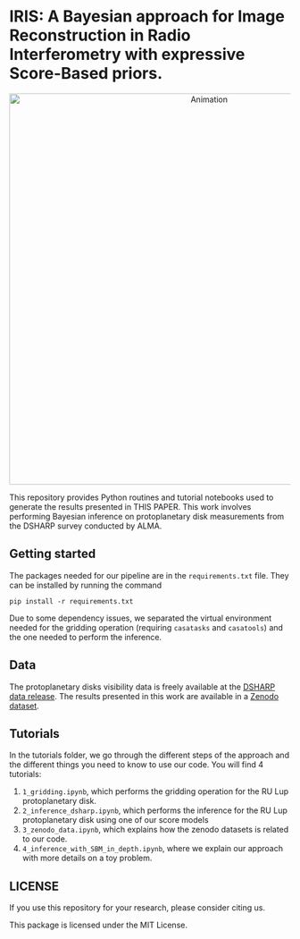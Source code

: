 # IRIS: A Bayesian approach for Image Reconstruction in Radio Interferometry with expressive Score-Based priors. 
<p align="center">
    <img src="assets/gif_dsharp.gif" alt="Animation" width="700">
</p>

This repository provides Python routines and tutorial notebooks used to generate the results presented in THIS PAPER. This work involves performing Bayesian inference on protoplanetary disk measurements from the DSHARP survey conducted by ALMA.


## Getting started
The packages needed for our pipeline are in the `requirements.txt` file. They can be installed by running the command
```shell
pip install -r requirements.txt
```
Due to some dependency issues, we separated the virtual environment needed for the gridding operation (requiring `casatasks` and `casatools`) and the one needed to perform the inference. 

## Data
The protoplanetary disks visibility data is freely available at the [DSHARP data release](https://almascience.eso.org/almadata/lp/DSHARP/). 
The results presented in this work are available in a [Zenodo dataset](https://zenodo.org/records/14407285).

## Tutorials
In the tutorials folder, we go through the different steps of the approach and the different things you need to know to use our code. You will find 4 tutorials: 
1) `1_gridding.ipynb`, which performs the gridding operation for the RU Lup protoplanetary disk. 
2) `2_inference_dsharp.ipynb`, which performs the inference for the RU Lup protoplanetary disk using one of our score models 
3) `3_zenodo_data.ipynb`, which explains how the zenodo datasets is related to our code. 
4) `4_inference_with_SBM_in_depth.ipynb`, where we explain our approach with more details on a toy problem.  


## LICENSE
If you use this repository for your research, please consider citing us. 

This package is licensed under the MIT License. 

